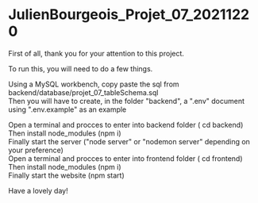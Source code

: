 # JulienBourgeois_Projet_07_20211220

First of all, thank you for your attention to this project.

To run this, you will need to do a few things.

Using a MySQL workbench, copy paste the sql from backend/database/projet_07_tableSchema.sql       
  Then you will have to create, in the folder "backend", a ".env" document using ".env.example" as an example

Open a terminal and procces to enter into backend folder ( cd backend)  
  Then install node_modules (npm i)   
  Finally start the server ("node server" or "nodemon server" depending on your preference)                     
Open a terminal and procces to enter into frontend folder ( cd frontend)          
  Then install node_modules (npm i)           
  Finally start the website (npm start)         
 
Have a lovely day!
